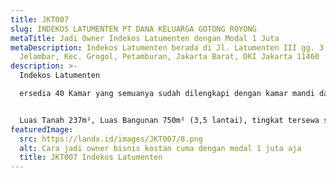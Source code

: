 ```yaml
---
title: JKT007
slug: INDEKOS LATUMENTEN PT DANA KELUARGA GOTONG ROYONG
metaTitle: Jadi Owner Indekos Latumenten dengan Modal 1 Juta
metaDescription: Indekos Latumenten berada di Jl. Latumenten III gg. 3 No.3,
  Jelambar, Kec. Grogol, Petamburan, Jakarta Barat, DKI Jakarta 11460
description: >-
  Indekos Latumenten

  ersedia 40 Kamar yang semuanya sudah dilengkapi dengan kamar mandi dalam.


  Luas Tanah 237m², Luas Bangunan 750m² (3,5 lantai), tingkat tersewa selama ini 80%.
featuredImage:
  src: https://landx.id/images/JKT007/8.png
  alt: Cara jadi owner bisnis kostan cuma dengan modal 1 juta aja
  title: JKT007 Indekos Latumenten
---
```

